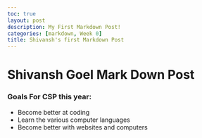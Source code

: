 ```yaml
---
toc: true
layout: post
description: My First Markdown Post!
categories: [markdown, Week 0]
title: Shivansh's first Markdown Post
---
```


# Shivansh Goel Mark Down Post

### Goals For CSP this year:
- Become better at coding
- Learn the various computer languages
- Become better with websites and computers




